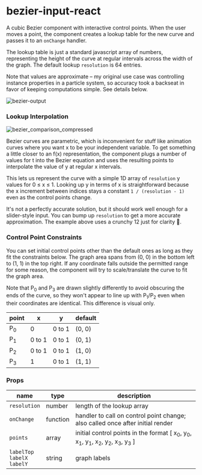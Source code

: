 # bezier-input-react

A cubic Bezier component with interactive control points. When the user moves a point, the component creates a lookup table for the new curve and passes it to an `onChange` handler. 

The lookup table is just a standard javascript array of numbers, representing the height of the curve at regular intervals across the width of the graph. The default lookup `resolution` is 64 entries. 

Note that values are approximate – my original use case was controlling instance properties in a particle system, so accuracy took a backseat in favor of keeping computations simple. See details below.

![bezier-output](https://user-images.githubusercontent.com/62530485/169880265-a6972892-68af-4e2b-96ab-c6d74fdc8355.gif)


### Lookup Interpolation

![bezier_comparison_compressed](https://user-images.githubusercontent.com/62530485/169634721-63925d24-38a2-4b42-864e-a6f092776711.gif)

Bezier curves are parametric, which is inconvenient for stuff like animation curves where you want x to be your independent variable. To get something a little closer to an f(x) representation, the component plugs a number of values for t into the Bezier equation and uses the resulting points to interpolate the value of y at regular x intervals. 

This lets us represent the curve with a simple 1D array of `resolution` y values for 0 $\le$ x $\le$ 1. Looking up y in terms of x is straightforward because the x increment between indices stays a constant `1 / (resolution - 1)` even as the control points change.

It's not a perfectly accurate solution, but it should work well enough for a slider-style input. You can bump up `resolution` to get a more accurate approximation. The example above uses a crunchy 12 just for clarity :slightly_smiling_face:.

### Control Point Constraints

You can set initial control points other than the default ones as long as they fit the constraints below. The graph area spans from (0, 0) in the bottom left to (1, 1) in the top right. If any coordinate falls outside the permitted range for some reason, the component will try to scale/translate the curve to fit the graph area. 

Note that P<sub>0</sub> and P<sub>3</sub> are drawn slightly differently to avoid obscuring the ends of the curve, so they won't appear to line up with P<sub>1</sub>/P<sub>2</sub> even when their coordinates are identical. This difference is visual only.

| point | x | y | default |
| --- | --- | --- | --- |
| P<sub>0</sub> | 0 | 0 to 1 | (0, 0) |
| P<sub>1</sub> | 0 to 1 | 0 to 1 | (0, 1) |
| P<sub>2</sub> | 0 to 1 | 0 to 1 | (1, 0) |
| P<sub>3</sub> | 1 | 0 to 1 | (1, 1) |

### Props

| name | type | description|
| --- | --- | --- |
| `resolution` | number | length of the lookup array |
| `onChange` | function | handler to call on control point change; also called once after initial render |
| `points` | array | initial control points in the format [ x<sub>0</sub>, y<sub>0</sub>, x<sub>1</sub>, y<sub>1</sub>, x<sub>2</sub>, y<sub>2</sub>, x<sub>3</sub>, y<sub>3</sub> ] |
| `labelTop`<br/>`labelX`<br/>`labelY` | string | graph labels |
